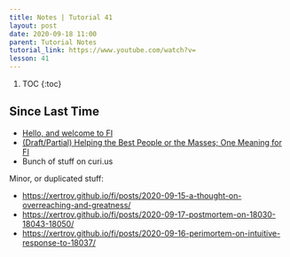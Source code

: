 ```yaml
---
title: Notes | Tutorial 41
layout: post
date: 2020-09-18 11:00
parent: Tutorial Notes
tutorial_link: https://www.youtube.com/watch?v=
lesson: 41
---
```


1. TOC
{:toc}

## Since Last Time

* [Hello, and welcome to FI](https://xertrov.github.io/fi/posts/2020-09-18-hello-and-welcome-to-fi/)
* [(Draft/Partial) Helping the Best People or the Masses; One Meaning for FI](https://xertrov.github.io/fi/posts/2020-09-18-helping-the-best-people-or-helping-the-masses-one-meaning-for-fi/)
* Bunch of stuff on curi.us

Minor, or duplicated stuff:

* <https://xertrov.github.io/fi/posts/2020-09-15-a-thought-on-overreaching-and-greatness/>
* <https://xertrov.github.io/fi/posts/2020-09-17-postmortem-on-18030-18043-18050/>
* <https://xertrov.github.io/fi/posts/2020-09-16-perimortem-on-intuitive-response-to-18037/>